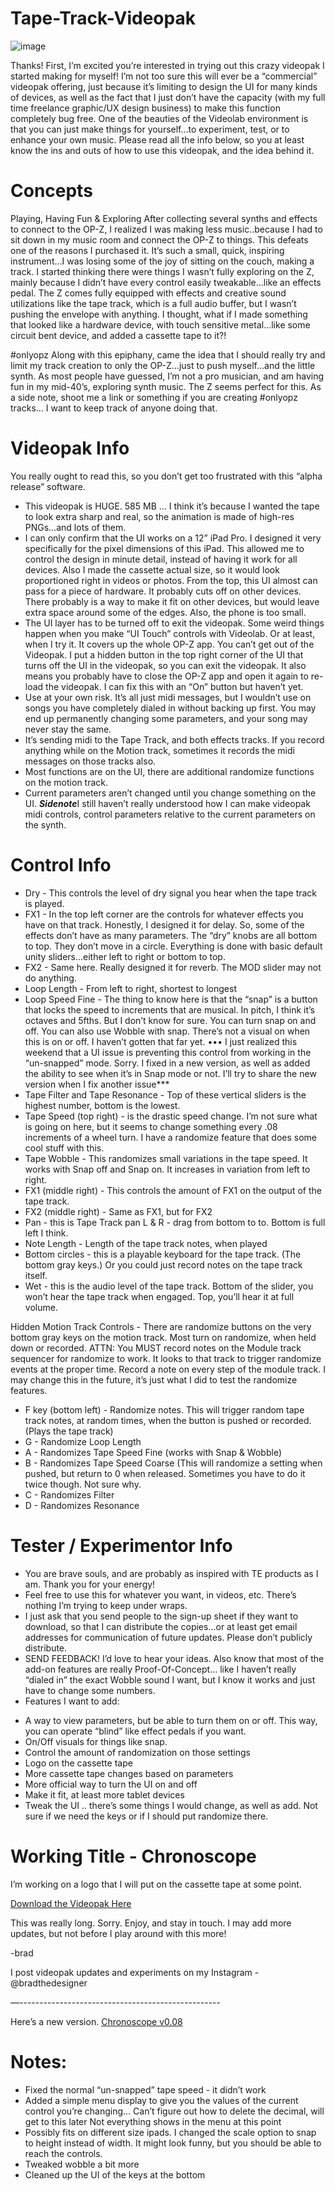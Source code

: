 # Tape-Track-Videopak

![image](Images/tape-track.png)

Thanks!
First, I’m excited you’re interested in trying out this crazy videopak I started making for myself! I’m not too sure this will ever be a “commercial” videopak offering, just because it’s limiting to design the UI for many kinds of devices, as well as the fact that I just don’t have the capacity (with my full time freelance graphic/UX design business) to make this function completely bug free. One of the beauties of the Videolab environment is that you can just make things for yourself…to experiment, test, or to enhance your own music. Please read all the info below, so you at least know the ins and outs of how to use this videopak, and the idea behind it.


# Concepts

Playing, Having Fun & Exploring
After collecting several synths and effects to connect to the OP-Z, I realized I was making less music..because I had to sit down in my music room and connect the OP-Z to things. This defeats one of the reasons I purchased it. It’s such a small, quick, inspiring instrument…I was losing some of the joy of sitting on the couch, making a track. I started thinking there were things I wasn’t fully exploring on the Z, mainly because I didn’t have every control easily tweakable…like an effects pedal. The Z comes fully equipped with effects and creative sound utilizations like the tape track, which is a full audio buffer, but I wasn’t pushing the envelope with anything. I thought, what if I made something that looked like a hardware device, with touch sensitive metal…like some circuit bent device, and added a cassette tape to it?!

#onlyopz
Along with this epiphany, came the idea that I should really try and limit my track creation to only the OP-Z…just to push myself…and the little synth. As most people have guessed, I’m not a pro musician, and am having fun in my mid-40’s, exploring synth music. The Z seems perfect for this. As a side note, shoot me a link or something if you are creating #onlyopz tracks… I want to keep track of anyone doing that.


# Videopak Info
You really ought to read this, so you don’t get too frustrated with this “alpha release” software.
- This videopak is HUGE. 585 MB … I think it’s because I wanted the tape to look extra sharp and real, so the animation is made of high-res PNGs…and lots of them. 
- I can only confirm that the UI works on a 12” iPad Pro. I designed it very specifically for the pixel dimensions of this iPad. This allowed me to control the design in minute detail, instead of having it work for all devices. Also I made the cassette actual size, so it would look proportioned right in videos or photos. From the top, this UI almost can pass for a piece of hardware. It probably cuts off on other devices. There probably is a way to make it fit on other devices, but would leave extra space around some of the edges. Also, the phone is too small.
- The UI layer has to be turned off to exit the videopak. Some weird things happen when you make “UI Touch” controls with Videolab. Or at least, when I try it. It covers up the whole OP-Z app. You can’t get out of the Videopak. I put a hidden button in the top right corner of the UI that turns off the UI in the videopak, so you can exit the videopak. It also means you probably have to close the OP-Z app and open it again to re-load the videopak. I can fix this with an “On” button but haven’t yet.
- Use at your own risk. It’s all just midi messages, but I wouldn’t use on songs you have completely dialed in without backing up first. You may end up permanently changing some parameters, and your song may never stay the same.
- It’s sending midi to the Tape Track, and both effects tracks. If you record anything while on the Motion track, sometimes it records the midi messages on those tracks also.
- Most functions are on the UI, there are additional randomize functions on the motion track.
- Current parameters aren’t changed until you change something on the UI. ***Sidenote***I still haven’t really understood how I can make videopak midi controls, control parameters relative to the current parameters on the synth.


# Control Info
- Dry - This controls the level of dry signal you hear when the tape track is played.
- FX1 - In the top left corner are the controls for whatever effects you have on that track. Honestly, I designed it for delay. So, some of the effects don’t have as many parameters. The “dry” knobs are all bottom to top. They don’t move in a circle. Everything is done with basic default unity sliders…either left to right or bottom to top.
- FX2 - Same here. Really designed it for reverb. The MOD slider may not do anything.
- Loop Length - From left to right, shortest to longest
- Loop Speed Fine - The thing to know here is that the “snap” is a button that locks the speed to increments that are musical. In pitch, I think it’s octaves and 5fths. But I don’t know for sure. You can turn snap on and off. You can also use Wobble with snap. There’s not a visual on when this is on or off. I haven’t gotten that far yet. ••• I just realized this weekend that a UI issue is preventing this control from working in the “un-snapped” mode. Sorry. I fixed in a new version, as well as added the ability to see when it’s in Snap mode or not. I’ll try to share the new version when I fix another issue*** 
- Tape Filter and Tape Resonance - Top of these vertical sliders is the highest number, bottom is the lowest. 
- Tape Speed (top right) - is the drastic speed change. I’m not sure what is going on here, but it seems to change something every .08 increments of a wheel turn. I have a randomize feature that does some cool stuff with this.
- Tape Wobble - This randomizes small variations in the tape speed. It works with Snap off and Snap on. It increases in variation from left to right.
- FX1 (middle right) - This controls the amount of FX1 on the output of the tape track.
- FX2 (middle right) - Same as FX1, but for FX2
- Pan - this is Tape Track pan L & R - drag from bottom to to. Bottom is full left I think.
- Note Length - Length of the tape track notes, when played
- Bottom circles - this is a playable keyboard for the tape track. (The bottom gray keys.) Or you could just record notes on the tape track itself.
- Wet - this is the audio level of the tape track. Bottom of the slider, you won’t hear the tape track when engaged. Top, you’ll hear it at full volume.

Hidden Motion Track Controls - There are randomize buttons on the very bottom gray keys on the motion track. Most turn on randomize, when held down or recorded. ATTN: You MUST record notes on the Module track sequencer for randomize to work. It looks to that track to trigger randomize events at the proper time. Record a note on every step of the module track. I may change this in the future, it’s just what I did to test the randomize features.
- F key (bottom left) - Randomize notes. This will trigger random tape track notes, at random times, when the button is pushed or recorded. (Plays the tape track)
- G - Randomize Loop Length
- A - Randomizes Tape Speed Fine (works with Snap & Wobble)
- B - Randomizes Tape Speed Coarse (This will randomize a setting when pushed, but return to 0 when released. Sometimes you have to do it twice though. Not sure why.
- C - Randomizes Filter
- D - Randomizes Resonance


# Tester / Experimentor Info
- You are brave souls, and are probably as inspired with TE products as I am. Thank you for your energy!
- Feel free to use this for whatever you want, in videos, etc. There’s nothing I’m trying to keep under wraps.
- I just ask that you send people to the sign-up sheet if they want to download, so that I can distribute the copies…or at least get email addresses for communication of future updates. Please don’t publicly distribute.
- SEND FEEDBACK! I’d love to hear your ideas. Also know that most of the add-on features are really Proof-Of-Concept… like I haven’t really “dialed in” the exact Wobble sound I want, but I know it works and just have to change some numbers.
- Features I want to add:
* A way to view parameters, but be able to turn them on or off. This way, you can operate “blind” like effect pedals if you want.
* On/Off visuals for things like snap.
* Control the amount of randomization on those settings
* Logo on the cassette tape
* More cassette tape changes based on parameters
* More official way to turn the UI on and off
* Make it fit, at least more tablet devices
* Tweak the UI .. there’s some things I would change, as well as add. Not sure if we need the keys or if I should put randomize there.


# Working Title - Chronoscope
I’m working on a logo that I will put on the cassette tape at some point.

[Download the Videopak Here](https://github.com/Videolab-Creators-Group/Tape-Track-Videopak/releases/download/v0.08/chronoscope.v0.08.zpak)

This was really long. Sorry. Enjoy, and stay in touch. I may add more updates, but not before I play around with this more!

-brad


I post videopak updates and experiments on my Instagram - @bradthedesigner

—--------------------------------------------------

Here’s a new version. [Chronoscope v0.08](https://github.com/Videolab-Creators-Group/Tape-Track-Videopak/releases/download/v0.08/chronoscope.v0.08.zpak)

# Notes:
- Fixed the normal “un-snapped” tape speed - it didn’t work
- Added a simple menu display to give you the values of the current control you’re changing…
Can’t figure out how to delete the decimal, will get to this later
Not everything shows in the menu at this point
- Possibly fits on different size ipads. I changed the scale option to snap to height instead of width. It might look funny, but you should be able to reach the controls.
- Tweaked wobble a bit more
- Cleaned up the UI of the keys at the bottom
